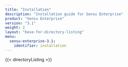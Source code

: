 ```yaml
---
title: "Installation"
description: "Installation guide for Sensu Enterprise"
product: "Sensu Enterprise"
version: "3.1"
weight: 2
layout: "base-for-directory-listing"
menu:
  sensu-enterprise-3.1:
    identifier: installation
---
```


{{< directoryListing >}}
